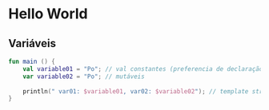 # Hello World

## Variáveis
```kotlin
fun main () {
    val variable01 = "Po"; // val constantes (preferencia de declaração)
    var variable02 = "Po"; // mutáveis
    
    println(" var01: $variable01, var02: $variable02"); // template string in kotlin
}
```
